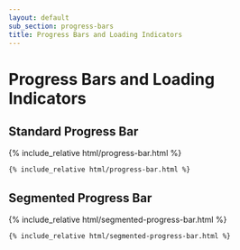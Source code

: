 ```yaml
---
layout: default
sub_section: progress-bars
title: Progress Bars and Loading Indicators
---
```


# Progress Bars and Loading Indicators

## Standard Progress Bar

<div class="site-c-showcase">
{% include_relative html/progress-bar.html %}
</div>

```html
{% include_relative html/progress-bar.html %}
```

## Segmented Progress Bar

<div class="site-c-showcase">
{% include_relative html/segmented-progress-bar.html %}
</div>

```html
{% include_relative html/segmented-progress-bar.html %}
```